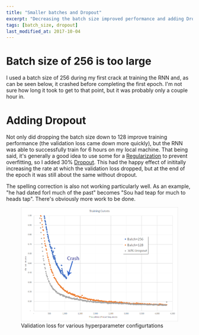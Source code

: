 ```yaml
---
title: "Smaller batches and Dropout"
excerpt: "Decreasing the batch size improved performance and adding Dropout helped even more."
tags: [batch_size, dropout]
last_modified_at: 2017-10-04
---
```


# Batch size of 256 is too large
I used a batch size of 256 during my first crack at training the RNN and, as can be seen below, it crashed before completing the first epoch. I'm not sure how long it took to get to that point, but it was probably only a couple hour in.

# Adding Dropout
Not only did dropping the batch size down to 128 improve training performance (the validation loss came down more quickly), but the RNN was able to successfully train for 6 hours on my local machine. That being said, it's generally a good idea to use some for a [Regularization](https://en.wikipedia.org/wiki/Regularization_(mathematics)) to prevent overfitting, so I added 30% [Dropout](https://en.wikipedia.org/wiki/Dropout_(neural_networks)). This had the happy effect of inititally increasing the rate at which the validation loss dropped, but at the end of the epoch it was still about the same without dropout.

The spelling correction is also not working particularly well. As an example, "he had dated forI much of the past" becomes "Sou had teap for much to heads tap". There's obviously more work to be done.
<figure>
	<img src="/assets/images/batch256-and-dropout.png" alt="256 batch size and 30% Dropout"/>
	<figcaption>Validation loss for various hyperparameter configurtations</figcaption>
</figure>
